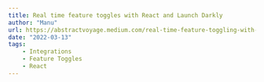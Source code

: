 ```yaml
---
title: Real time feature toggles with React and Launch Darkly
author: "Manu"
url: https://abstractvoyage.medium.com/real-time-feature-toggling-with-react-and-launchdarkly-1d4c40c117df
date: "2022-03-13"
tags:
    - Integrations
    - Feature Toggles
    - React
---
```


